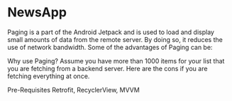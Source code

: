 # NewsApp
Paging is a part of the Android Jetpack and is used to load and display small amounts of data from the remote server. By doing so, it reduces the use of network bandwidth.
Some of the advantages of Paging can be:

Why use Paging?
Assume you have more than 1000 items for your list that you are fetching from a backend server. Here are the cons if you are fetching everything at once.

Pre-Requisites
Retrofit, RecyclerView, MVVM
